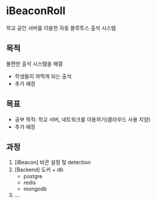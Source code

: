 # iBeaconRoll
학교 공인 서버를 이용한 자동 블루투스 출석 시스템

## 목적
불편한 출석 시스템을 해결
- 학생들이 까먹게 되는 출석
- 추가 예정

## 목표
- 공부 목적: 학교 서버, 네트워크를 이용하기(클라우드 사용 지양)
- 추가 예정

## 과정

1. [iBeacon] 비콘 설정 및 detection
2. [Backend] 도커 + db
   - postgre
   - redis
   - mongodb
3. ...
